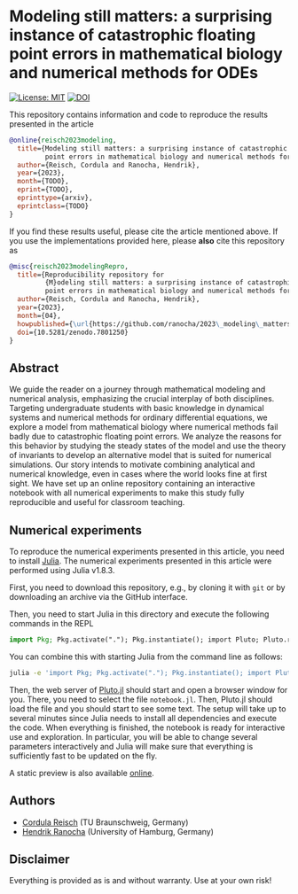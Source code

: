 # Modeling still matters: a surprising instance of catastrophic floating point errors in mathematical biology and numerical methods for ODEs

[![License: MIT](https://img.shields.io/badge/License-MIT-success.svg)](https://opensource.org/licenses/MIT)
[![DOI](https://zenodo.org/badge/DOI/10.5281/zenodo.7801250.svg)](https://doi.org/10.5281/zenodo.7801250)

This repository contains information and code to reproduce the results presented in the
article
```bibtex
@online{reisch2023modeling,
  title={Modeling still matters: a surprising instance of catastrophic floating 
         point errors in mathematical biology and numerical methods for {ODEs}},
  author={Reisch, Cordula and Ranocha, Hendrik},
  year={2023},
  month={TODO},
  eprint={TODO},
  eprinttype={arxiv},
  eprintclass={TODO}
}
```

If you find these results useful, please cite the article mentioned above. If you
use the implementations provided here, please **also** cite this repository as
```bibtex
@misc{reisch2023modelingRepro,
  title={Reproducibility repository for
         {M}odeling still matters: a surprising instance of catastrophic floating 
         point errors in mathematical biology and numerical methods for {ODEs}},
  author={Reisch, Cordula and Ranocha, Hendrik},
  year={2023},
  month={04},
  howpublished={\url{https://github.com/ranocha/2023\_modeling\_matters}},
  doi={10.5281/zenodo.7801250}
}
```

## Abstract

We guide the reader on a journey through mathematical modeling and 
numerical analysis, emphasizing the crucial interplay of both disciplines.
Targeting undergraduate students with basic knowledge in dynamical
systems and numerical methods for ordinary differential equations,
we explore a model from mathematical biology where numerical methods
fail badly due to catastrophic floating point errors. We analyze the
reasons for this behavior by studying the steady states of the model
and use the theory of invariants to develop an alternative model that
is suited for numerical simulations. Our story intends 
to motivate combining analytical and numerical knowledge, even in 
cases where the world looks fine at first sight. We have set up an
online repository containing an interactive notebook with all
numerical experiments to make this study fully reproducible and
useful for classroom teaching.


## Numerical experiments

To reproduce the numerical experiments presented in this article, you need 
to install [Julia](https://julialang.org/). The numerical experiments presented 
in this article were performed using Julia v1.8.3.

First, you need to download this repository, e.g., by cloning it with `git`
or by downloading an archive via the GitHub interface.

Then, you need to start Julia in this directory and execute the following commands
in the REPL

```julia
import Pkg; Pkg.activate("."); Pkg.instantiate(); import Pluto; Pluto.run()
```

You can combine this with starting Julia from the command line as follows:

```bash
julia -e 'import Pkg; Pkg.activate("."); Pkg.instantiate(); import Pluto; Pluto.run()'
```

Then, the web server of [Pluto.jl](https://github.com/fonsp/Pluto.jl) should start
and open a browser window for you. There, you need to select the file `notebook.jl`.
Then, Pluto.jl should load the file and you should start to see some text. The
setup will take up to several minutes since Julia needs to install all dependencies
and execute the code. When everything is finished, the notebook is ready for interactive
use and exploration. In particular, you will be able to change several parameters
interactively and Julia will make sure that everything is sufficiently fast to be
updated on the fly.

A static preview is also available [online](https://ranocha.de/2022_modeling_matters/).


## Authors

- [Cordula Reisch](https://www.tu-braunschweig.de/ipde/personal/creisch) (TU Braunschweig, Germany)
- [Hendrik Ranocha](https://ranocha.de) (University of Hamburg, Germany)


## Disclaimer

Everything is provided as is and without warranty. Use at your own risk!
